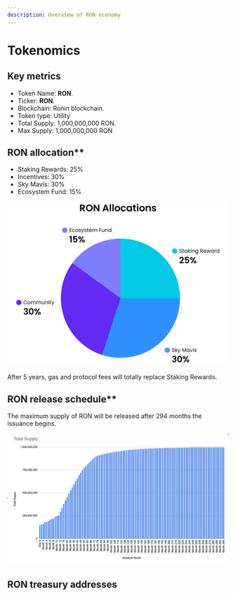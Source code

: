 ```yaml
---
description: Overview of RON economy
---
```


# Tokenomics

## Key metrics

* Token Name: **RON**.
* Ticker: **RON**.
* Blockchain: Ronin blockchain.
* Token type: Utility
* Total Supply: 1,000,000,000 RON.
* Max Supply: 1,000,000,000 RON

## RON allocation**

* Staking Rewards: 25%
* Incentives: 30%
* Sky Mavis: 30%
* Ecosystem Fund: 15%

![](<./assets/allocations.png>)

After 5 years, gas and protocol fees will totally replace Staking Rewards.

## RON release schedule**

The maximum supply of RON will be released after 294 months the issuance begins.

![](<./assets/total-supply.png>)

## RON treasury addresses